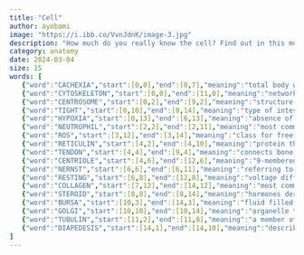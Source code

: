 ```yaml
--- 
title: "Cell"
author: ayobami
image: "https://i.ibb.co/VvnJdnK/image-3.jpg"
description: "How much do you really know the cell? Find out in this mostly cellular puzzle"
category: anatomy
date: 2024-03-04
size: 15
words: [
   {"word":"CACHEXIA","start":[0,0],"end":[0,7],"meaning":"total body wasting syndrome"},
   {"word":"CYTOSKELETON","start":[0,0],"end":[11,0],"meaning":"network of proteins that give the cell structural stability"},
   {"word":"CENTROSOME","start":[0,2],"end":[9,2],"meaning":"structure containing a pair of centrioles that help in cell division"},
   {"word":"TIGHT","start":[0,10],"end":[0,14],"meaning":"type of intercellular junction formed by claudins"},
   {"word":"HYPOXIA","start":[0,13],"end":[6,13],"meaning":"absence of sufficient oxygen in a tissue"},
   {"word":"NEUTROPHIL","start":[2,2],"end":[2,11],"meaning":"most common granulocyte type"},
   {"word":"ROS","start":[3,12],"end":[3,14],"meaning":"class for free radicals that are by-products of aerobic metabolism (acronym)"},
   {"word":"RETICULIN","start":[4,2],"end":[4,10],"meaning":"protein that forms majority of the stroma of the kidney"},
   {"word":"TENDON","start":[4,4],"end":[9,4],"meaning":"connects bone to muscle"},
   {"word":"CENTRIOLE","start":[4,6],"end":[12,6],"meaning":"9-membered ring of tripled microtubules"},
   {"word":"NERNST","start":[6,6],"end":[6,11],"meaning":"referring to the potential for an ion where the electrostatic gradient equalizes the concentration gradient"},
   {"word":"RESTING","start":[6,8],"end":[12,8],"meaning":"voltage differential between the intra and extracellular space of an idle cell"},
   {"word":"COLLAGEN","start":[7,12],"end":[14,12],"meaning":"most common structural protein in humans"},
   {"word":"STEROID","start":[8,8],"end":[8,14],"meaning":"hormones derived from cholesterol"},
   {"word":"BURSA","start":[10,3],"end":[14,3],"meaning":"fluid filled sacs in synovial joints that reduce friction"},
   {"word":"GOLGI","start":[10,10],"end":[10,14],"meaning":"organelle that organizes lipids and proteins into vesicles; ___ body"},
   {"word":"TUBULIN","start":[11,2],"end":[11,8],"meaning":"a member of a group of proteins that makes up microtubules"},
   {"word":"DIAPEDESIS","start":[14,1],"end":[14,10],"meaning":"describes the process by which a neutrophil squeezes into blood vessels"}
]
---
```

